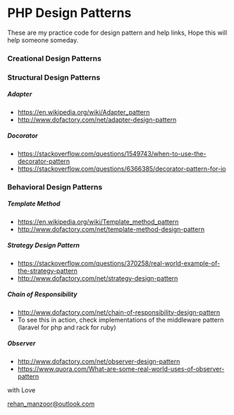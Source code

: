 
# PHP Design Patterns

These are my practice code for design pattern and help links, Hope this will help someone someday.


### Creational Design Patterns

### Structural Design Patterns

##### Adapter
* https://en.wikipedia.org/wiki/Adapter_pattern
* http://www.dofactory.com/net/adapter-design-pattern

##### Docorator
* https://stackoverflow.com/questions/1549743/when-to-use-the-decorator-pattern
* https://stackoverflow.com/questions/6366385/decorator-pattern-for-io

 
### Behavioral Design Patterns

##### Template Method

* https://en.wikipedia.org/wiki/Template_method_pattern
* http://www.dofactory.com/net/template-method-design-pattern

##### Strategy Design Pattern
* https://stackoverflow.com/questions/370258/real-world-example-of-the-strategy-pattern
* http://www.dofactory.com/net/strategy-design-pattern

##### Chain of Responsibility
* http://www.dofactory.com/net/chain-of-responsibility-design-pattern
* To see this in action, check implementations of the middleware pattern (laravel for php and rack for ruby)

##### Observer
* http://www.dofactory.com/net/observer-design-pattern
* https://www.quora.com/What-are-some-real-world-uses-of-observer-pattern

with Love

[rehan_manzoor@outlook.com](mailto://rehan_manzoor@outlook.com)